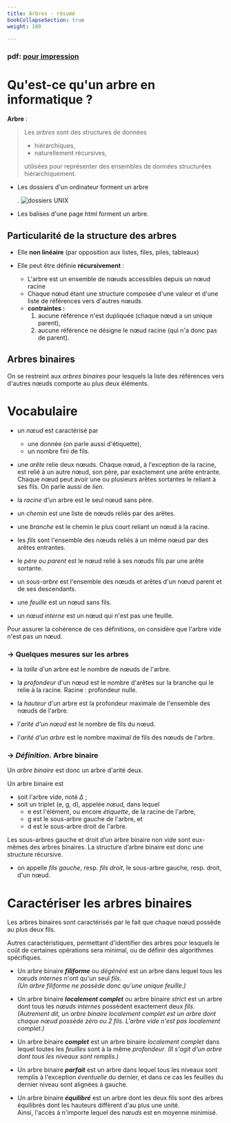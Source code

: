 ```yaml
---
title: Arbres - résumé
bookCollapseSection: true
weight: 100

---
```


### pdf: [pour impression](/uploads/docnsitale/arbres/cours_resume_print.pdf)

# Qu'est-ce qu'un arbre en informatique ?

**Arbre** :

> Les _arbres_ sont des structures de données
>
> * hiérarchiques,
> * naturellement récursives,
>
> utilisées pour représenter des ensembles de données structurées
> hiérarchiquement.

* Les dossiers d'un ordinateur forment un arbre

    . ![dossiers UNIX](/docs/nsi/cours_terminale/structures_donnees/arbres/resume/img/0.png)

* Les balises d'une page html forment un arbre.

## Particularité de la structure des arbres

* Elle **non linéaire** (par opposition aux listes, files, piles, tableaux)
* Elle peut être définie **récursivement** :

  * L'arbre est un ensemble de nœuds accessibles depuis un nœud racine
  * Chaque nœud étant une structure composée d'une valeur et d'une liste de
      références vers d'autres nœuds
  * **contraintes :**
    1. aucune référence n'est dupliquée (chaque nœud a un unique parent),
    1. aucune référence ne désigne le nœud racine (qui n'a donc pas de parent).

## Arbres binaires

On se restreint aux _arbres binaires_ pour lesquels la
liste des références vers d'autres nœuds comporte au plus deux
éléments.

# Vocabulaire


* un _nœud_ est caractérisé par
  - une donnée (on parle aussi d'étiquette),
  - un nombre fini de fils.

* une _arête_ relie deux nœuds. Chaque nœud, à l'exception de la
  racine, est relié à un autre nœud, son père, par exactement une arête
  entrante. Chaque nœud peut avoir une ou plusieurs arêtes sortantes
  le reliant à ses fils. On parle aussi de _lien_.

* la _racine_ d'un arbre est le seul nœud sans père.

* un _chemin_ est une liste de nœuds reliés par des arêtes.

* une _branche_ est le chemin le plus court reliant un nœud à la
  racine.

* les _fils_ sont l'ensemble des nœuds reliés à un même nœud par des
  arêtes entrantes.

* le _père_ ou _parent_ est le nœud relié à ses nœuds fils par une
  arête sortante.

* un _sous-arbre_ est l'ensemble des nœuds et arêtes d'un nœud
  parent et de ses descendants.

* une _feuille_ est un nœud sans fils.

* un _nœud interne_ est un nœud qui n'est pas une feuille.

Pour assurer la cohérence de ces définitions, on considère que l'arbre
vide n'est pas un nœud.

### → Quelques mesures sur les arbres ###

* la _taille_ d'un arbre est le nombre de nœuds de l'arbre.

* la _profondeur_ d'un nœud est le nombre d'arêtes sur la branche qui
  le relie à la racine. Racine : profondeur nulle.

* la _hauteur_ d'un arbre est la profondeur maximale de l'ensemble des
  nœuds de l'arbre.

* l'_arité d'un nœud_ est le nombre de fils du nœud.

* l'_arité d'un arbre_ est le nombre maximal de fils des nœuds de
  l'arbre.

### → _Définition._ Arbre binaire ###

Un _arbre binaire_ est donc un arbre d'arité deux.

Un arbre binaire est

* soit l'arbre vide, noté $\Delta$ ;
* soit un triplet (e, g, d), appelée _nœud_, dans lequel
  - e est l'élément, ou encore _étiquette_, de la racine de l'arbre,
  - g est le sous-arbre gauche de l'arbre, et
  - d est le sous-arbre droit de l'arbre.

Les sous-arbres gauche et droit d’un arbre binaire non vide sont
eux-mêmes des arbres binaires. La structure d’arbre binaire est donc
une structure récursive.

* on appelle _fils gauche_, resp. _fils droit_, le sous-arbre gauche,
  resp. droit, d'un nœud.


Caractériser les arbres binaires
================================

Les arbres binaires sont caractérisés par le fait que chaque nœud
possède au plus deux fils.

Autres caractéristiques, permettant d'identifier des arbres pour lesquels le
coût de certaines opérations sera minimal, ou de définir des algorithmes
spécifiques.

* Un arbre binaire _**filiforme**_ ou _dégénéré_ est un arbre dans lequel
  tous les _nœuds internes_ n'ont qu'un seul _fils_. \
  _(Un arbre filiforme ne possède donc qu'une unique feuille.)_

* Un arbre binaire _**localement complet**_ ou arbre binaire _strict_ est
  un arbre dont tous les _nœuds internes_ possèdent exactement deux
  _fils_.\
  _(Autrement dit, un arbre binaire localement complet est un arbre
  dont chaque nœud possède zéro ou 2 fils. L'arbre vide n'est pas
  localement complet.)_

* Un arbre binaire _**complet**_ est un arbre binaire _localement
  complet_ dans lequel toutes les _feuilles_ sont à la même
  _profondeur_.
  _(Il s'agit d'un arbre dont tous les niveaux sont remplis.)_

* Un arbre binaire _**parfait**_ est un arbre dans lequel tous les
  niveaux sont remplis à l'exception _éventuelle_ du dernier, et dans
  ce cas les feuilles du dernier niveau sont alignées à gauche.

* Un arbre binaire _**équilibré**_ est un arbre dont les deux fils
  sont des arbres équilibrés dont les hauteurs diffèrent d'au plus
  une unité. \
  Ainsi, l'accès à n'importe lequel des _nœuds_ est en moyenne
  minimisé.
